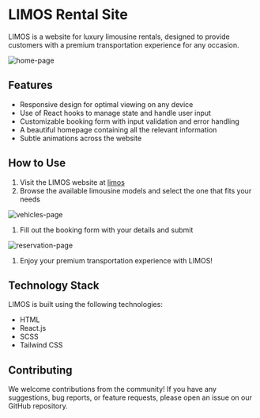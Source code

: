 # LIMOS Rental Site

LIMOS is a website for luxury limousine rentals, designed to provide customers with a premium transportation experience for any occasion.

![home-page](screenshots/homepage.png)

## Features

- Responsive design for optimal viewing on any device
- Use of React hooks to manage state and handle user input
- Customizable booking form with input validation and error handling
- A beautiful homepage containing all the relevant information
- Subtle animations across the website

## How to Use

1. Visit the LIMOS website at [limos](https://www.limos-rental-site.vercel.app/)
1. Browse the available limousine models and select the one that fits your needs

![vehicles-page](screenshots/vehicles.png)

1. Fill out the booking form with your details and submit

![reservation-page](screenshots/reservation.png)

1. Enjoy your premium transportation experience with LIMOS!

## Technology Stack

LIMOS is built using the following technologies:

- HTML
- React.js
- SCSS
- Tailwind CSS

## Contributing

We welcome contributions from the community! If you have any suggestions, bug reports, or feature requests, please open an issue on our GitHub repository.

